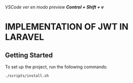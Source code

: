 _VSCode ver en modo preview **Control + Shift + v**_  

# IMPLEMENTATION OF JWT IN LARAVEL

## Getting Started

To set up the project, run the following commands:

```./scripts/install.sh```
